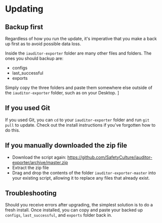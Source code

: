 # Updating

## Backup first

Regardless of how you run the update, it's imperative that you make a back up first as to avoid possible data loss. 

Inside the `iauditor-exporter` folder are many other files and folders. The ones you should backup are:

* configs
* last_successful
* exports

Simply copy the three folders and paste them somewhere else outside of the `iauditor-exporter` folder, such as on your Desktop. 
]
## If you used Git

If you used Git, you can `cd` to your `iauditor-exporter` folder and run `git pull` to update. Check out the install instructions if you've forgotten how to do this. 

## If you manually downloaded the zip file 

* Download the script again: https://github.com/SafetyCulture/iauditor-exporter/archive/master.zip
* Extract the zip file
* Drag and drop the contents of the folder `iauditor-exporter-master` into your existing script, allowing it to replace any files that already exist. 

## Troubleshooting

Should you receive errors after upgrading, the simplest solution is to do a fresh install. Once installed, you can copy and paste your backed up `configs`, `last_successful`, and `exports` folder back in. 